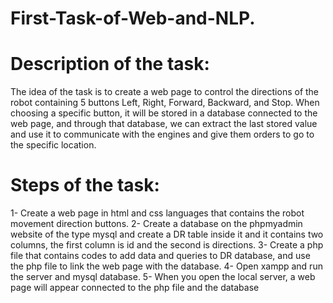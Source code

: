 # First-Task-of-Web-and-NLP.

#  Description of the task:
The idea of the task is to create a web page to control the directions of the robot containing 5 buttons Left, Right, Forward, Backward, and Stop. When choosing a specific button, it will be stored in a database connected to the web page, and through that database, we can extract the last stored value and use it to communicate with the engines and give them orders to go to the specific location.

# Steps of the task:

1- Create a web page in html and css languages that contains the robot movement direction buttons.
2- Create a database on the phpmyadmin website of the type mysql and create a DR table inside it and it contains two columns, the first column is id and the second is directions.
3- Create a php file that contains codes to add data and queries to DR database, and use the php file to link the web page with the database.
4- Open xampp and run the server and mysql database.
5- When you open the local server, a web page will appear connected to the php file and the database

